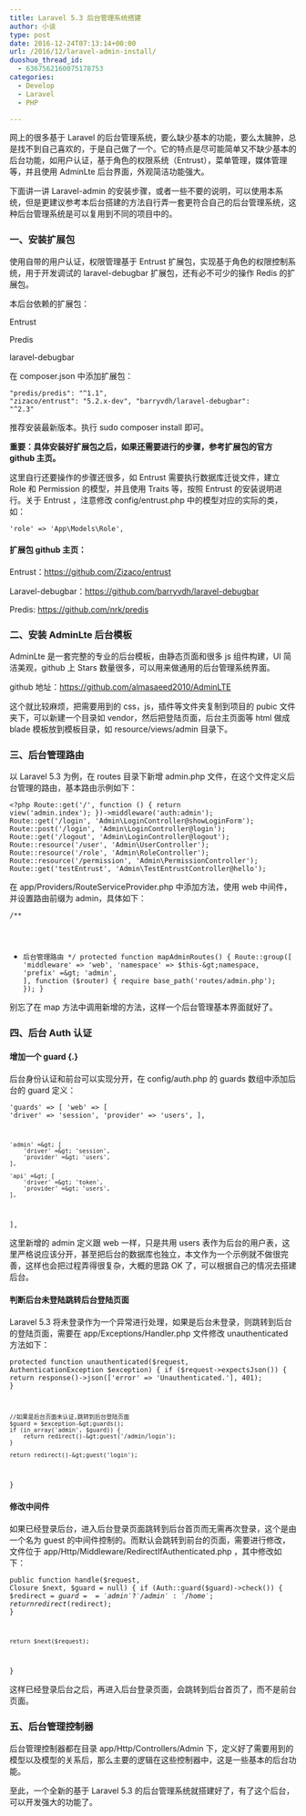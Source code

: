 ```yaml
---
title: Laravel 5.3 后台管理系统搭建
author: 小谈
type: post
date: 2016-12-24T07:13:14+00:00
url: /2016/12/laravel-admin-install/
duoshuo_thread_id:
  - 6367562160075178753
categories:
  - Develop
  - Laravel
  - PHP

---
```

网上的很多基于 Laravel 的后台管理系统，要么缺少基本的功能，要么太臃肿，总是找不到自己喜欢的，于是自己做了一个。它的特点是尽可能简单又不缺少基本的后台功能，如用户认证，基于角色的权限系统（Entrust），菜单管理，媒体管理等，并且使用 AdminLte 后台界面，外观简洁功能强大。

<!--more-->

下面讲一讲 Laravel-admin 的安装步骤，或者一些不要的说明，可以使用本系统，但是更建议参考本后台搭建的方法自行弄一套更符合自己的后台管理系统，这种后台管理系统是可以复用到不同的项目中的。

### 一、安装扩展包

使用自带的用户认证，权限管理基于 Entrust 扩展包，实现基于角色的权限控制系统，用于开发调试的 laravel-debugbar 扩展包，还有必不可少的操作 Redis 的扩展包。

本后台依赖的扩展包：

Entrust

Predis

laravel-debugbar

在 composer.json 中添加扩展包：

<code class="lang:default decode:true">"predis/predis": "^1.1",
"zizaco/entrust": "5.2.x-dev",
"barryvdh/laravel-debugbar": "^2.3"</code>

推荐安装最新版本。执行 sudo composer install 即可。

**重要：具体安装好扩展包之后，如果还需要进行的步骤，参考扩展包的官方 github 主页。**

这里自行还要操作的步骤还很多，如 Entrust 需要执行数据库迁徙文件，建立 Role 和 Permission 的模型，并且使用 Traits 等，按照 Entrust 的安装说明进行。关于 Entrust ，注意修改 config/entrust.php 中的模型对应的实际的类，如：

<code>'role' =&gt; 'App\Models\Role',</code>

#### 扩展包 github 主页：

Entrust：<a href="https://github.com/Zizaco/entrust" target="_blank" rel="nofollow">https://github.com/Zizaco/entrust</a>

Laravel-debugbar：<a href="https://github.com/barryvdh/laravel-debugbar" target="_blank" rel="nofollow">https://github.com/barryvdh/laravel-debugbar</a>

Predis: <a href="https://github.com/nrk/predis" target="_blank" rel="nofollow">https://github.com/nrk/predis</a>

### 二、安装 AdminLte 后台模板

AdminLte 是一套完整的专业的后台模板，由静态页面和很多 js 组件构建，UI 简洁美观，github 上 Stars 数量很多，可以用来做通用的后台管理系统界面。

github 地址：https://github.com/almasaeed2010/AdminLTE

这个就比较麻烦，把需要用到的 css，js，插件等文件夹复制到项目的 pubic 文件夹下，可以新建一个目录如 vendor，然后把登陆页面，后台主页面等 html 做成 blade 模板放到模板目录，如 resource/views/admin 目录下。

### 三、后台管理路由

以 Laravel 5.3 为例，在 routes 目录下新增 admin.php 文件，在这个文件定义后台管理的路由，基本路由示例如下：

<code>&lt;?php
Route::get('/', function () {
    return view('admin.index');
})-&gt;middleware('auth:admin');
Route::get('/login', 'Admin\LoginController@showLoginForm');
Route::post('/login', 'Admin\LoginController@login');
Route::get('/logout', 'Admin\LoginController@logout');
Route::resource('/user', 'Admin\UserController');
Route::resource('/role', 'Admin\RoleController');
Route::resource('/permission', 'Admin\PermissionController');
Route::get('testEntrust', 'Admin\TestEntrustController@hello');
</code>

在 app/Providers/RouteServiceProvider.php 中添加方法，使用 web 中间件，并设置路由前缀为 admin，具体如下：

<code>/**
 * 后台管理路由
 */
protected function mapAdminRoutes()
{
    Route::group([
        'middleware' =&gt; 'web',
        'namespace' =&gt; $this-&gt;namespace,
        'prefix' =&gt; 'admin',
    ], function ($router) {
        require base_path('routes/admin.php');
    });
}</code>

别忘了在 map 方法中调用新增的方法，这样一个后台管理基本界面就好了。

### 四、后台 Auth 认证

#### 增加一个 guard {.}

<p class="">
  后台身份认证和前台可以实现分开，在 config/auth.php 的 guards 数组中添加后台的 guard 定义：
</p>

<code class="lang:php decode:true ">'guards' =&gt; [
    'web' =&gt; [
        'driver' =&gt; 'session',
        'provider' =&gt; 'users',
    ],

    'admin' =&gt; [
        'driver' =&gt; 'session',
        'provider' =&gt; 'users',
    ],

    'api' =&gt; [
        'driver' =&gt; 'token',
        'provider' =&gt; 'users',
    ],
],</code>

这里新增的 admin 定义跟 web 一样，只是共用 users 表作为后台的用户表，这里严格说应该分开，甚至把后台的数据库也独立，本文作为一个示例就不做很完善，这样也会把过程弄得很复杂，大概的思路 OK 了，可以根据自己的情况去搭建后台。

#### 判断后台未登陆跳转后台登陆页面

<p class="">
  Laravel 5.3 将未登录作为一个异常进行处理，如果是后台未登录，则跳转到后台的登陆页面，需要在 app/Exceptions/Handler.php 文件修改 unauthenticated 方法如下：
</p>

<code>protected function unauthenticated($request, AuthenticationException $exception)
{
    if ($request-&gt;expectsJson()) {
        return response()-&gt;json(['error' =&gt; 'Unauthenticated.'], 401);
    }

    //如果是后台页面未认证,跳转到后台登陆页面
    $guard = $exception-&gt;guards();
    if (in_array('admin', $guard)) {
        return redirect()-&gt;guest('/admin/login');
    }

    return redirect()-&gt;guest('login');
}</code>

#### 修改中间件

如果已经登录后台，进入后台登录页面跳转到后台首页而无需再次登录，这个是由一个名为 guest 的中间件控制的。而默认会跳转到前台的页面，需要进行修改，文件位于 app/Http/Middleware/RedirectIfAuthenticated.php ，其中修改如下：

<code class="lang:php decode:true ">public function handle($request, Closure $next, $guard = null)
{
    if (Auth::guard($guard)-&gt;check()) {
        $redirect = $guard == 'admin' ? '/admin' : '/home';
        return redirect($redirect);
    }

    return $next($request);
}</code>

这样已经登录后台之后，再进入后台登录页面，会跳转到后台首页了，而不是前台页面。

### 五、后台管理控制器

后台管理控制器都在目录 app/Http/Controllers/Admin 下，定义好了需要用到的模型以及模型的关系后，那么主要的逻辑在这些控制器中，这是一些基本的后台功能。

至此，一个全新的基于 Laravel 5.3 的后台管理系统就搭建好了，有了这个后台，可以开发强大的功能了。